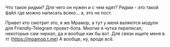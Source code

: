 Что такое ридми? Для чего он нужен и с чем едят?
Ридми - это такой файл где можно написать всяко... а, это не пост.

Привет кто смотрит это, я же Мрамор, а тут у меня валяются модули для Friendly-Telegram проект-бота.
Многие я чутка переписал, некоторые сам чиркал, да и вообще как бы вот.
Для связи ищите меня в тг (https://mpamop.t.me)
А вообще, ну, вроде всё.
